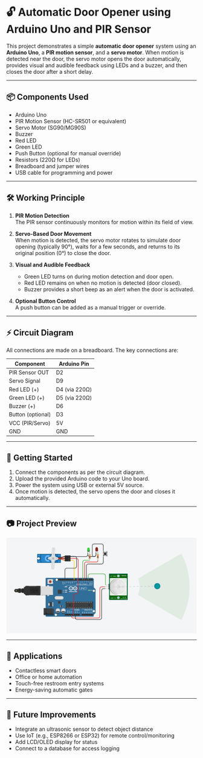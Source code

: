 # 🔓 Automatic Door Opener using Arduino Uno and PIR Sensor

This project demonstrates a simple **automatic door opener** system using an **Arduino Uno**, a **PIR motion sensor**, and a **servo motor**. When motion is detected near the door, the servo motor opens the door automatically, provides visual and audible feedback using LEDs and a buzzer, and then closes the door after a short delay.

---

## 📦 Components Used

- Arduino Uno
- PIR Motion Sensor (HC-SR501 or equivalent)
- Servo Motor (SG90/MG90S)
- Buzzer
- Red LED
- Green LED
- Push Button (optional for manual override)
- Resistors (220Ω for LEDs)
- Breadboard and jumper wires
- USB cable for programming and power

---

## 🛠️ Working Principle

1. **PIR Motion Detection**  
   The PIR sensor continuously monitors for motion within its field of view.

2. **Servo-Based Door Movement**  
   When motion is detected, the servo motor rotates to simulate door opening (typically 90°), waits for a few seconds, and returns to its original position (0°) to close the door.

3. **Visual and Audible Feedback**  
   - Green LED turns on during motion detection and door open.
   - Red LED remains on when no motion is detected (door closed).
   - Buzzer provides a short beep as an alert when the door is activated.

4. **Optional Button Control**  
   A push button can be added as a manual trigger or override.

---

## ⚡ Circuit Diagram

All connections are made on a breadboard. The key connections are:

| Component        | Arduino Pin     |
|------------------|------------------|
| PIR Sensor OUT   | D2               |
| Servo Signal     | D9               |
| Red LED (+)      | D4 (via 220Ω)    |
| Green LED (+)    | D5 (via 220Ω)    |
| Buzzer (+)       | D6               |
| Button (optional)| D3               |
| VCC (PIR/Servo)  | 5V               |
| GND              | GND              |

---

## 🚀 Getting Started

1. Connect the components as per the circuit diagram.
2. Upload the provided Arduino code to your Uno board.
3. Power the system using USB or external 5V source.
4. Once motion is detected, the servo opens the door and closes it automatically.

---

## 📷 Project Preview

![Project Preview](circuit.png)

---

## 🧠 Applications

- Contactless smart doors
- Office or home automation
- Touch-free restroom entry systems
- Energy-saving automatic gates

---

## 📝 Future Improvements

- Integrate an ultrasonic sensor to detect object distance
- Use IoT (e.g., ESP8266 or ESP32) for remote control/monitoring
- Add LCD/OLED display for status
- Connect to a database for access logging
